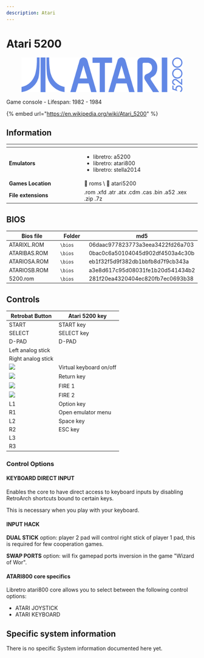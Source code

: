 ```yaml
---
description: Atari
---
```


# Atari 5200

<div align="left">

<figure><img src="https://raw.githubusercontent.com/fabricecaruso/es-theme-carbon/52ff37c9e265587d006945a2ba695b5a962b3a3d/art/logos/atari5200.svg" alt=""><figcaption></figcaption></figure>

</div>

Game console - Lifespan: 1982 - 1984

{% embed url="https://en.wikipedia.org/wiki/Atari_5200" %}

## Information

<table data-header-hidden><thead><tr><th width="184"></th><th></th><th data-hidden></th></tr></thead><tbody><tr><td><strong>Emulators</strong></td><td><ul><li>libretro: a5200</li><li>libretro: atari800</li><li>libretro: stella2014</li></ul></td><td></td></tr><tr><td><strong>Games Location</strong></td><td><span data-gb-custom-inline data-tag="emoji" data-code="1f4c1">📁</span> roms \ <span data-gb-custom-inline data-tag="emoji" data-code="1f4c2">📂</span> atari5200</td><td></td></tr><tr><td><strong>File extensions</strong></td><td>.rom .xfd .atr .atx .cdm .cas .bin .a52 .xex .zip .7z</td><td></td></tr></tbody></table>

## BIOS

<table><thead><tr><th width="193">Bios file</th><th width="142.03610108303252">Folder</th><th>md5</th></tr></thead><tbody><tr><td>ATARIXL.ROM</td><td><code>\bios</code></td><td>06daac977823773a3eea3422fd26a703</td></tr><tr><td>ATARIBAS.ROM</td><td><code>\bios</code></td><td>0bac0c6a50104045d902df4503a4c30b</td></tr><tr><td>ATARIOSA.ROM</td><td><code>\bios</code></td><td>eb1f32f5d9f382db1bbfb8d7f9cb343a</td></tr><tr><td>ATARIOSB.ROM</td><td><code>\bios</code></td><td>a3e8d617c95d08031fe1b20d541434b2</td></tr><tr><td>5200.rom</td><td><code>\bios</code></td><td>281f20ea4320404ec820fb7ec0693b38</td></tr></tbody></table>

## Controls

| Retrobat Button                                          | Atari 5200 key          |
| -------------------------------------------------------- | ----------------------- |
| START                                                    | START key               |
| SELECT                                                   | SELECT key              |
| D-PAD                                                    | D-PAD                   |
| Left analog stick                                        |                         |
| Right analog stick                                       |                         |
| ![](<../../../../.gitbook/assets/image (2) (1) (1).png>) | Virtual keyboard on/off |
| ![](<../../../../.gitbook/assets/image (1) (2) (1).png>) | Return key              |
| ![](<../../../../.gitbook/assets/image (4) (1).png>)     | FIRE 1                  |
| ![](<../../../../.gitbook/assets/image (3) (1) (2).png>) | FIRE 2                  |
| L1                                                       | Option key              |
| R1                                                       | Open emulator menu      |
| L2                                                       | Space key               |
| R2                                                       | ESC key                 |
| L3                                                       |                         |
| R3                                                       |                         |

### Control Options

#### KEYBOARD DIRECT INPUT

Enables the core to have direct access to keyboard inputs by disabling RetroArch shortcuts bound to certain keys.

This is necessary when you play with your keyboard.

#### INPUT HACK

**DUAL STICK** option: player 2 pad will control right stick of player 1 pad, this is required for few cooperation games.

&#x20;**SWAP PORTS** option: will fix gamepad ports inversion in the game "Wizard of Wor".

#### ATARI800 core specifics

Libretro atari800 core allows you to select between the following control options:

* ATARI JOYSTICK
* ATARI KEYBOARD

## Specific system information

There is no specific System information documented here yet.
